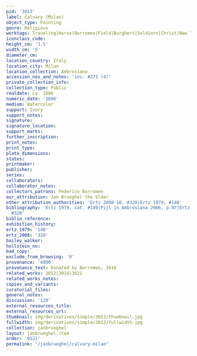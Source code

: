 ```yaml
---
pid: '3013'
label: Calvary (Milan)
object_type: Painting
genre: Religious
worktags: Traveling|Horse|Borromeo|Field|Burghers|Soldiers|Christ|New Testament
iconclass_code:
height_cm: '3.5'
width_cm: '5'
diameter_cm:
location_country: Italy
location_city: Milan
location_collection: Ambrosiana
accession_nos_and_notes: 'inv. #271 (4)'
private_collection_info:
collection_type: Public
realdate: ca. 1606
numeric_date: '1606'
medium: Watercolor
support: Ivory
support_notes:
signature:
signature_location:
support_marks:
further_inscription:
print_notes:
print_type:
plate_dimensions:
states:
printmaker:
publisher:
series:
collaborators:
collaborator_notes:
collectors_patrons: Federico Borromeo
our_attribution: Jan Brueghel the Elder
other_attribution_authorities: 'Ertz 2008-10, #320|Ertz 1979, #140'
bibliography: 'Ertz 1979, cat. #140|Pijl in Ambrosiana 2006, p.97|Ertz 2008-10, cat.
  #320'
biblio_reference:
exhibition_history:
ertz_1979: '140'
ertz_2008: '320'
bailey_walker:
hollstein_no:
bad_copy:
exclude_from_browsing: '0'
provenance: '4800'
provenance_text: Donated by Borromeo, 1618
related_works: 3012|3014|3621
related_works_notes:
copies_and_variants:
curatorial_files:
general_notes:
discussion: '120'
external_resources_title:
external_resources_url:
thumbnail: img/derivatives/simple/3013/thumbnail.jpg
fullwidth: img/derivatives/simple/3013/fullwidth.jpg
collection: janbrueghel
layout: janbrueghel_item
order: '0121'
permalink: "/janbrueghel/calvary-milan"
---
```

